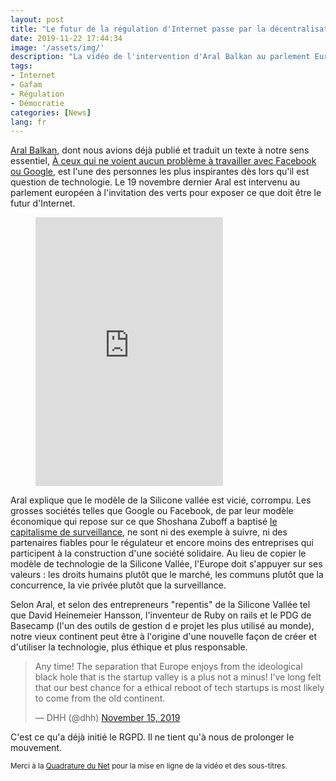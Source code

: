 ```yaml
---
layout: post
title: "Le futur de la régulation d'Internet passe par la décentralisation"
date: 2019-11-22 17:44:34
image: '/assets/img/'
description: "La vidéo de l'intervention d'Aral Balkan au parlement Européen sur la régulation d'Internet."
tags: 
- Internet
- Gafam
- Régulation
- Démocratie
categories: [News]
lang: fr
---
```


[Aral Balkan](https://ar.al/), dont nous avions déjà publié et traduit un texte à notre sens essentiel, [À ceux qui ne voient aucun problème à travailler avec Facebook ou Google](https://nothing2hide.org/fr/2019/01/16/il-ny-a-aucun-probleme-ni-avec-facebook-ni-avec-google/), est l'une des personnes les plus inspirantes dès lors qu'il est question de technologie. Le 19 novembre dernier Aral est intervenu au parlement européen à l'invitation des verts pour exposer ce que doit être le futur d'Internet. 

<figure>
<iframe height="430" sandbox="allow-same-origin allow-scripts" src="https://video.lqdn.fr/videos/embed/861c07f7-7e9b-4e64-9765-cf1de592c8a0?subtitle=fr" frameborder="0" allowfullscreen></iframe>
</figure>

Aral explique que le modèle de la Silicone vallée est vicié, corrompu. Les grosses sociétés telles que Google ou Facebook, de par leur modèle économique qui repose sur ce que  Shoshana Zuboff a baptisé [le capitalisme de surveillance](https://framablog.org/2017/03/28/google-nouvel-avatar-du-capitalisme-celui-de-la-surveillance/), ne sont ni des exemple à suivre, ni des partenaires fiables pour le régulateur et encore moins des entreprises qui participent à la construction d'une société solidaire. Au lieu de copier le modèle de technologie de la Silicone Vallée, l'Europe doit s'appuyer sur ses valeurs : les droits humains plutôt que le marché, les communs plutôt que la concurrence, la vie privée plutôt que la surveillance.

Selon Aral, et selon des entrepreneurs "repentis" de la Silicone Vallée tel que David Heinemeier Hansson, l'inventeur de Ruby on rails et le PDG de Basecamp (l'un des outils de gestion d e projet les plus utilisé au monde), notre vieux continent peut être à l'origine d'une nouvelle façon de créer et d'utiliser la technologie, plus éthique et plus responsable. 

<blockquote class="twitter-tweet"><p lang="en" dir="ltr">Any time! The separation that Europe enjoys from the ideological black hole that is the startup valley is a plus not a minus! I’ve long felt that our best chance for a ethical reboot of tech startups is most likely to come from the old continent.</p>&mdash; DHH (@dhh) <a href="https://twitter.com/dhh/status/1195358800779169792?ref_src=twsrc%5Etfw">November 15, 2019</a></blockquote> <script async src="https://platform.twitter.com/widgets.js" charset="utf-8"></script> 

C'est ce qu'a déjà initié le RGPD. Il ne tient qu'à nous de prolonger le mouvement.

<small>Merci  à la [Quadrature du Net](https://www.laquadrature.net/) pour la mise en ligne de la vidéo et des sous-titres.</small>
